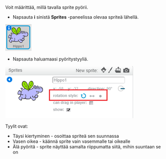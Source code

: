 Voit määrittää, millä tavalla sprite pyörii.

- Napsauta **i** sinistä **Sprites** -paneelissa olevaa spriteä lähellä.

![Napsauta i](images/click-i.png)

- Napsauta haluamaasi pyöritystyyliä.

![Erilainen pyöritystyyli](images/rotation-style.png)

Tyylit ovat:

- Täysi kiertyminen - osoittaa spriteä sen suunnassa
- Vasen oikea - käännä sprite vain vasemmalle tai oikealle
- Älä pyöritä - sprite näyttää samalta riippumatta siitä, mihin suuntaan se on
